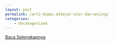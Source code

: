 ```yaml
---
layout: post
permalink: /arti-mimpi-dikejar-ular-dan-anjing/
categories:
    - Uncategorized
---
```


[Baca Selengkapnya](/01)